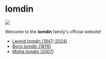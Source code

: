 # Iomdin

![](/images/Iomdins2018.jpg)

Welcome to the **Iomdin** family's official website!

* [Leonid Iomdin (1947–2024)](https://leonid.iomdin.com)
* [Boris Iomdin (1976)](https://boris.iomdin.com)
* [Misha Iomdin (2007)](https://misha.iomdin.com)